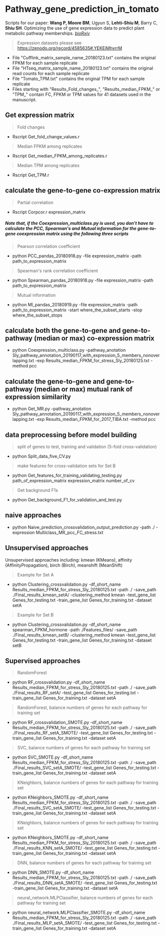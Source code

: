 # Pathway_gene_prediction_in_tomato
Scripts for our paper: __Wang P, Moore BM__, Ugyun S, __Lehti-Shiu M__, Barry C, __Shiu SH__. 	Optimizing the use of gene expression data to predict plant metabolic pathway memberships. *[bioRxiv](https://doi.org/10.1101/2020.07.15.204222)* 


> Expression datasets please see https://zenodo.org/record/4585635#.YEKEjMhvrrM
 - File "Cufflink_matrix_sample_name_20180123.txt" contains the original FPKM for each sample replicate
 - File "HTseq_matrix_sample_name_20180123.txt" contains the original read counts for each sample replicate
 - File "Tomato_TPM.txt" contains the original TPM for each sample replicate
 - Files starting with "Results_Fold_changes_", "Results_median_FPKM_" or "TPM_" contain FC, FPKM or TPM values for 41 datasets used in the manuscript.
 
## Get expression matrix

> Fold changes
 - Rscript Get_fold_change_values.r

> Median FPKM among replicates
 - Rscript Get_median_FPKM_among_replicates.r

> Median TPM among replicates
 - Rscript Get_TPM.r

## calculate the gene-to-gene co-expression matrix

> Partial correlation
 - Rscript Corpcor.r expression_matrix 
##### Note that, if the Coexpression_multiclass.py is used, you don't have to calculate the PCC, Spearman's and Mutual information for the gene-to-gene coexpression matrix using the following three scripts
> Pearson correlation coefficient
 - python  PCC_pandas_20180918.py -file expression_matrix -path path_to_expression_matrix

> Spearman's rank correlation coefficient
 - python Spearman_pandas_20180918.py -file expression_matrix -path path_to_expression_matrix

> Mutual information
 - python MI_pandas_20180919.py -file expression_matrix -path path_to_expression_matrix -start where_the_subset_starts -stop where_the_subset_stops

## calculate both the gene-to-gene and gene-to-pathway (median or max) co-expression matrix
 - python Coexpression_multiclass.py -pathway_anotation Sly_pathway_annotation_20190117_with_expression_5_members_nonoverlapping.txt -exp Results_median_FPKM_for_stress_Sly_20180125.txt -method pcc

## calculate the gene-to-gene and gene-to-pathway (median or max) mutual rank of expression similarity
- python Get_MR.py -pathway_anotation Sly_pathway_annotation_20190117_with_expression_5_members_nonoverlapping.txt -exp Results_median_FPKM_for_2017_TIBA.txt -method pcc

## data preprocessing before model building
> split of genes to test, training and validation (5-fold cross-validation)
 - python Split_data_five_CV.py

> make features for cross-validation sets for Set B
 - python Get_features_for_training_validating_testing.py path_of_expression_matrix expression_matrix number_of_cv

> Get background F1s
 - python Get_background_F1_for_validation_and_test.py

## naive approaches
 - python Naive_prediction_crossvalidation_output_prediction.py -path ./ -expression Multiclass_MR_pcc_FC_stress.txt

## Unsupervised approaches
Unsupervised approaches including: kmean (KMeans), affinity (AffinityPropagation), birch (Birch), meanshift (MeanShift)
> Example for Set A
 - python Clustering_crossvalidation.py -df_short_name Results_median_FPKM_for_stress_Sly_20180125.txt -path ./ -save_path ./Final_results_kmean_setA/ -clustering_method kmean -test_gene_list Genes_for_testing.txt -train_gene_list Genes_for_training.txt -dataset setA

> Example for Set B
 - python Clustering_crossvalidation.py -df_short_name spearman_FPKM_hormone -path ./Features_files/ -save_path ./Final_results_kmean_setB/ -clustering_method kmean -test_gene_list Genes_for_testing.txt -train_gene_list Genes_for_training.txt -dataset setB
 
## Supervised approaches

> RandomForest
 - python RF_crossvalidation.py -df_short_name Results_median_FPKM_for_stress_Sly_20180125.txt -path ./ -save_path ./Final_results_RF_setA/ -test_gene_list Genes_for_testing.txt -train_gene_list Genes_for_training.txt -dataset setA

> RandomForest, balance numbers of genes for each pathway for training set
 - python RF_crossvalidation_SMOTE.py -df_short_name Results_median_FPKM_for_stress_Sly_20180125.txt -path ./ -save_path ./Final_results_RF_setA_SMOTE/ -test_gene_list Genes_for_testing.txt -train_gene_list Genes_for_training.txt -dataset setA

> SVC, balance numbers of genes for each pathway for training set
 - python SVC_SMOTE.py -df_short_name Results_median_FPKM_for_stress_Sly_20180125.txt -path ./ -save_path ./Final_results_SVC_setA_SMOTE/ -test_gene_list Genes_for_testing.txt -train_gene_list Genes_for_training.txt -dataset setA

> KNeighbors, balance numbers of genes for each pathway for training set
 - python KNeighbors_SMOTE.py -df_short_name Results_median_FPKM_for_stress_Sly_20180125.txt -path ./ -save_path ./Final_results_SVC_setA_SMOTE/ -test_gene_list Genes_for_testing.txt -train_gene_list Genes_for_training.txt -dataset setA

> KNeighbors, balance numbers of genes for each pathway for training set
 - python KNeighbors_SMOTE.py -df_short_name Results_median_FPKM_for_stress_Sly_20180125.txt -path ./ -save_path ./Final_results_KNN_setA_SMOTE/ -test_gene_list Genes_for_testing.txt -train_gene_list Genes_for_training.txt -dataset setA

> DNN, balance numbers of genes for each pathway for training set
 - python DNN_SMOTE.py -df_short_name Results_median_FPKM_for_stress_Sly_20180125.txt -path ./ -save_path ./Final_results_DNN_setA_SMOTE/ -test_gene_list Genes_for_testing.txt -train_gene_list Genes_for_training.txt -dataset setA

> neural_network.MLPClassifier, balance numbers of genes for each pathway for training set
 - python neural_network.MLPClassifier_SMOTE.py -df_short_name Results_median_FPKM_for_stress_Sly_20180125.txt -path ./ -save_path ./Final_results_MLP_setA_SMOTE/ -test_gene_list Genes_for_testing.txt -train_gene_list Genes_for_training.txt -dataset setA

